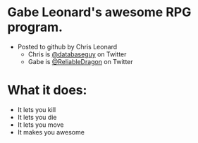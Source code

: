 Gabe Leonard's awesome RPG program.
====
* Posted to github by Chris Leonard
  * Chris is [@databaseguy](http://twitter.com/databaseguy) on Twitter
  * Gabe is [@ReliableDragon](http://twitter.com/reliabledragon) on Twitter

What it does:
====
* It lets you kill
* It lets you die
* It lets you move
* It makes you awesome